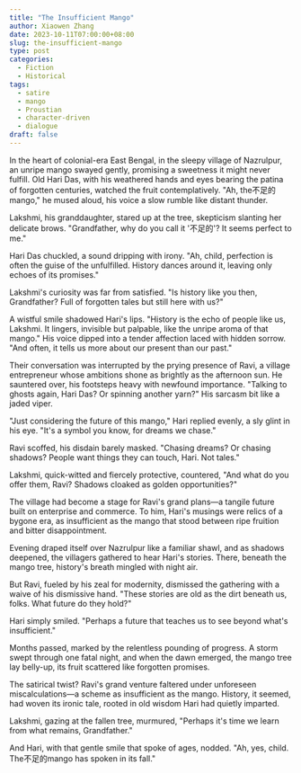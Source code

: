 ```yaml
---
title: "The Insufficient Mango"
author: Xiaowen Zhang
date: 2023-10-11T07:00:00+08:00
slug: the-insufficient-mango
type: post
categories:
  - Fiction
  - Historical
tags:
  - satire
  - mango
  - Proustian
  - character-driven
  - dialogue
draft: false
---
```


In the heart of colonial-era East Bengal, in the sleepy village of Nazrulpur, an unripe mango swayed gently, promising a sweetness it might never fulfill. Old Hari Das, with his weathered hands and eyes bearing the patina of forgotten centuries, watched the fruit contemplatively. "Ah, the不足的mango," he mused aloud, his voice a slow rumble like distant thunder.

Lakshmi, his granddaughter, stared up at the tree, skepticism slanting her delicate brows. "Grandfather, why do you call it '不足的'? It seems perfect to me."

Hari Das chuckled, a sound dripping with irony. "Ah, child, perfection is often the guise of the unfulfilled. History dances around it, leaving only echoes of its promises."

Lakshmi's curiosity was far from satisfied. "Is history like you then, Grandfather? Full of forgotten tales but still here with us?"

A wistful smile shadowed Hari's lips. "History is the echo of people like us, Lakshmi. It lingers, invisible but palpable, like the unripe aroma of that mango." His voice dipped into a tender affection laced with hidden sorrow. "And often, it tells us more about our present than our past."

Their conversation was interrupted by the prying presence of Ravi, a village entrepreneur whose ambitions shone as brightly as the afternoon sun. He sauntered over, his footsteps heavy with newfound importance. "Talking to ghosts again, Hari Das? Or spinning another yarn?" His sarcasm bit like a jaded viper.

"Just considering the future of this mango," Hari replied evenly, a sly glint in his eye. "It's a symbol you know, for dreams we chase."

Ravi scoffed, his disdain barely masked. "Chasing dreams? Or chasing shadows? People want things they can touch, Hari. Not tales."

Lakshmi, quick-witted and fiercely protective, countered, "And what do you offer them, Ravi? Shadows cloaked as golden opportunities?"

The village had become a stage for Ravi's grand plans—a tangile future built on enterprise and commerce. To him, Hari's musings were relics of a bygone era, as insufficient as the mango that stood between ripe fruition and bitter disappointment.

Evening draped itself over Nazrulpur like a familiar shawl, and as shadows deepened, the villagers gathered to hear Hari's stories. There, beneath the mango tree, history's breath mingled with night air.

But Ravi, fueled by his zeal for modernity, dismissed the gathering with a waive of his dismissive hand. "These stories are old as the dirt beneath us, folks. What future do they hold?"

Hari simply smiled. "Perhaps a future that teaches us to see beyond what's insufficient."

Months passed, marked by the relentless pounding of progress. A storm swept through one fatal night, and when the dawn emerged, the mango tree lay belly-up, its fruit scattered like forgotten promises.

The satirical twist? Ravi's grand venture faltered under unforeseen miscalculations—a scheme as insufficient as the mango. History, it seemed, had woven its ironic tale, rooted in old wisdom Hari had quietly imparted.

Lakshmi, gazing at the fallen tree, murmured, "Perhaps it's time we learn from what remains, Grandfather."

And Hari, with that gentle smile that spoke of ages, nodded. "Ah, yes, child. The不足的mango has spoken in its fall."
